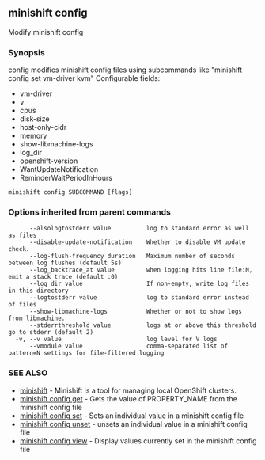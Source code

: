 ## minishift config

Modify minishift config

### Synopsis


config modifies minishift config files using subcommands like "minishift config set vm-driver kvm"
Configurable fields: 

 * vm-driver
 * v
 * cpus
 * disk-size
 * host-only-cidr
 * memory
 * show-libmachine-logs
 * log_dir
 * openshift-version
 * WantUpdateNotification
 * ReminderWaitPeriodInHours

```
minishift config SUBCOMMAND [flags]
```

### Options inherited from parent commands

```
      --alsologtostderr value          log to standard error as well as files
      --disable-update-notification    Whether to disable VM update check.
      --log-flush-frequency duration   Maximum number of seconds between log flushes (default 5s)
      --log_backtrace_at value         when logging hits line file:N, emit a stack trace (default :0)
      --log_dir value                  If non-empty, write log files in this directory
      --logtostderr value              log to standard error instead of files
      --show-libmachine-logs           Whether or not to show logs from libmachine.
      --stderrthreshold value          logs at or above this threshold go to stderr (default 2)
  -v, --v value                        log level for V logs
      --vmodule value                  comma-separated list of pattern=N settings for file-filtered logging
```

### SEE ALSO
* [minishift](minishift.md)	 - Minishift is a tool for managing local OpenShift clusters.
* [minishift config get](minishift_config_get.md)	 - Gets the value of PROPERTY_NAME from the minishift config file
* [minishift config set](minishift_config_set.md)	 - Sets an individual value in a minishift config file
* [minishift config unset](minishift_config_unset.md)	 - unsets an individual value in a minishift config file
* [minishift config view](minishift_config_view.md)	 - Display values currently set in the minishift config file

